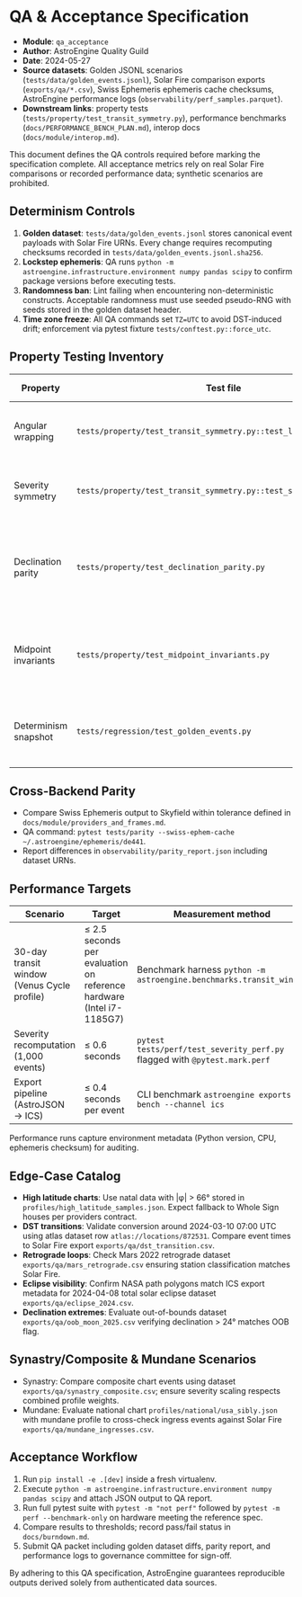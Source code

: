 # QA & Acceptance Specification

- **Module**: `qa_acceptance`
- **Author**: AstroEngine Quality Guild
- **Date**: 2024-05-27
- **Source datasets**: Golden JSONL scenarios (`tests/data/golden_events.jsonl`), Solar Fire comparison exports (`exports/qa/*.csv`), Swiss Ephemeris ephemeris cache checksums, AstroEngine performance logs (`observability/perf_samples.parquet`).
- **Downstream links**: property tests (`tests/property/test_transit_symmetry.py`), performance benchmarks (`docs/PERFORMANCE_BENCH_PLAN.md`), interop docs (`docs/module/interop.md`).

This document defines the QA controls required before marking the specification complete. All acceptance metrics rely on real Solar Fire comparisons or recorded performance data; synthetic scenarios are prohibited.

## Determinism Controls

1. **Golden dataset**: `tests/data/golden_events.jsonl` stores canonical event payloads with Solar Fire URNs. Every change requires recomputing checksums recorded in `tests/data/golden_events.jsonl.sha256`.
2. **Lockstep ephemeris**: QA runs `python -m astroengine.infrastructure.environment numpy pandas scipy` to confirm package versions before executing tests.
3. **Randomness ban**: Lint failing when encountering non-deterministic constructs. Acceptable randomness must use seeded pseudo-RNG with seeds stored in the golden dataset header.
4. **Time zone freeze**: All QA commands set `TZ=UTC` to avoid DST-induced drift; enforcement via pytest fixture `tests/conftest.py::force_utc`.

## Property Testing Inventory

| Property | Test file | Description | Data source |
| -------- | --------- | ----------- | ----------- |
| Angular wrapping | `tests/property/test_transit_symmetry.py::test_longitude_wrapping` | Ensures Δλ remains continuous across 0°/360° | Solar Fire aspect series |
| Severity symmetry | `tests/property/test_transit_symmetry.py::test_severity_symmetry` | Applying vs separating produce mirrored scores | Solar Fire severity table |
| Declination parity | `tests/property/test_declination_parity.py` | Parallel and contra-parallel produce equal magnitude opposite sign | FK6 declination aspects |
| Midpoint invariants | `tests/property/test_midpoint_invariants.py` | Midpoint longitudes remain consistent across wrap boundaries | Solar Fire midpoint exports |
| Determinism snapshot | `tests/regression/test_golden_events.py` | Golden JSONL must match runtime output exactly | Golden dataset |

## Cross-Backend Parity

- Compare Swiss Ephemeris output to Skyfield within tolerance defined in `docs/module/providers_and_frames.md`.
- QA command: `pytest tests/parity --swiss-ephem-cache ~/.astroengine/ephemeris/de441`.
- Report differences in `observability/parity_report.json` including dataset URNs.

## Performance Targets

| Scenario | Target | Measurement method | Data source |
| -------- | ------ | ------------------ | ----------- |
| 30-day transit window (Venus Cycle profile) | ≤ 2.5 seconds per evaluation on reference hardware (Intel i7-1185G7) | Benchmark harness `python -m astroengine.benchmarks.transit_window` | Performance log parquet |
| Severity recomputation (1,000 events) | ≤ 0.6 seconds | `pytest tests/perf/test_severity_perf.py` flagged with `@pytest.mark.perf` | Observability perf samples |
| Export pipeline (AstroJSON → ICS) | ≤ 0.4 seconds per event | CLI benchmark `astroengine exports bench --channel ics` | ICS template timings |

Performance runs capture environment metadata (Python version, CPU, ephemeris checksum) for auditing.

## Edge-Case Catalog

- **High latitude charts**: Use natal data with |φ| > 66° stored in `profiles/high_latitude_samples.json`. Expect fallback to Whole Sign houses per providers contract.
- **DST transitions**: Validate conversion around 2024-03-10 07:00 UTC using atlas dataset row `atlas://locations/872531`. Compare event times to Solar Fire export `exports/qa/dst_transition.csv`.
- **Retrograde loops**: Check Mars 2022 retrograde dataset `exports/qa/mars_retrograde.csv` ensuring station classification matches Solar Fire.
- **Eclipse visibility**: Confirm NASA path polygons match ICS export metadata for 2024-04-08 total solar eclipse dataset `exports/qa/eclipse_2024.csv`.
- **Declination extremes**: Evaluate out-of-bounds dataset `exports/qa/oob_moon_2025.csv` verifying declination > 24° matches OOB flag.

## Synastry/Composite & Mundane Scenarios

- Synastry: Compare composite chart events using dataset `exports/qa/synastry_composite.csv`; ensure severity scaling respects combined profile weights.
- Mundane: Evaluate national chart `profiles/national/usa_sibly.json` with mundane profile to cross-check ingress events against Solar Fire `exports/qa/mundane_ingresses.csv`.

## Acceptance Workflow

1. Run `pip install -e .[dev]` inside a fresh virtualenv.
2. Execute `python -m astroengine.infrastructure.environment numpy pandas scipy` and attach JSON output to QA report.
3. Run full pytest suite with `pytest -m "not perf"` followed by `pytest -m perf --benchmark-only` on hardware meeting the reference spec.
4. Compare results to thresholds; record pass/fail status in `docs/burndown.md`.
5. Submit QA packet including golden dataset diffs, parity report, and performance logs to governance committee for sign-off.

By adhering to this QA specification, AstroEngine guarantees reproducible outputs derived solely from authenticated data sources.
